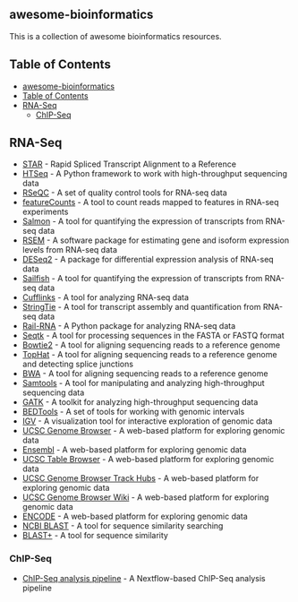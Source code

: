 ## awesome-bioinformatics

This is a collection of awesome bioinformatics resources.

## Table of Contents
<!-- TOC -->

- [awesome-bioinformatics](#awesome-bioinformatics)
- [Table of Contents](#table-of-contents)
- [RNA-Seq](#rna-seq)
    - [ChIP-Seq](#chip-seq)

<!-- /TOC -->

## RNA-Seq

- [STAR](https://github.com/alexdobin/STAR) - Rapid Spliced Transcript Alignment to a Reference
- [HTSeq](https://htseq.readthedocs.io/en/master/) - A Python framework to work with high-throughput sequencing data
- [RSeQC](https://github.com/broadinstitute/rseqc) - A set of quality control tools for RNA-seq data
- [featureCounts](http://bioinf.wehi.edu.au/featureCounts/) - A tool to count reads mapped to features in RNA-seq experiments
- [Salmon](https://combine-lab.github.io/salmon/) - A tool for quantifying the expression of transcripts from RNA-seq data
- [RSEM](https://deweylab.github.io/RSEM/) - A software package for estimating gene and isoform expression levels from RNA-seq data
- [DESeq2](https://www.bioconductor.org/packages/release/bioc/html/DESeq2.html) - A package for differential expression analysis of RNA-seq data
- [Sailfish](https://github.com/kingsfordgroup/sailfish) - A tool for quantifying the expression of transcripts from RNA-seq data
- [Cufflinks](http://cole-trapnell-lab.github.io/cufflinks/) - A tool for analyzing RNA-seq data
- [StringTie](https://ccb.jhu.edu/software/stringtie/) - A tool for transcript assembly and quantification from RNA-seq data
- [Rail-RNA](https://github.com/nellore/rail) - A Python package for analyzing RNA-seq data
- [Seqtk](https://github.com/lh3/seqtk) - A tool for processing sequences in the FASTA or FASTQ format
- [Bowtie2](http://bowtie-bio.sourceforge.net/bowtie2/index.shtml) - A tool for aligning sequencing reads to a reference genome
- [TopHat](https://ccb.jhu.edu/software/tophat/index.shtml) - A tool for aligning sequencing reads to a reference genome and detecting splice junctions
- [BWA](http://bio-bwa.sourceforge.net/) - A tool for aligning sequencing reads to a reference genome
- [Samtools](http://www.htslib.org/) - A tool for manipulating and analyzing high-throughput sequencing data
- [GATK](https://software.broadinstitute.org/gatk/) - A toolkit for analyzing high-throughput sequencing data
- [BEDTools](https://bedtools.readthedocs.io/en/latest/) - A set of tools for working with genomic intervals
- [IGV](https://software.broadinstitute.org/software/igv/) - A visualization tool for interactive exploration of genomic data
- [UCSC Genome Browser](https://genome.ucsc.edu/) - A web-based platform for exploring genomic data
- [Ensembl](https://www.ensembl.org/) - A web-based platform for exploring genomic data
- [UCSC Table Browser](https://genome.ucsc.edu/cgi-bin/hgTables) - A web-based platform for exploring genomic data
- [UCSC Genome Browser Track Hubs](https://genome.ucsc.edu/goldenPath/help/trackDb/trackDbHub.html) - A web-based platform for exploring genomic data
- [UCSC Genome Browser Wiki](https://genome.ucsc.edu/wiki/Main_Page) - A web-based platform for exploring genomic data
- [ENCODE](https://www.encodeproject.org/) - A web-based platform for exploring genomic data
- [NCBI BLAST](https://blast.ncbi.nlm.nih.gov/Blast.cgi) - A tool for sequence similarity searching
- [BLAST+](https://blast.ncbi.nlm.nih.gov/Blast.cgi?CMD=Web&PAGE_TYPE=BlastDocs&DOC_TYPE=Download) - A tool for sequence similarity

### ChIP-Seq

- [ChIP-Seq analysis pipeline](https://github.com/nf-core/chipseq) - A Nextflow-based ChIP-Seq analysis pipeline
